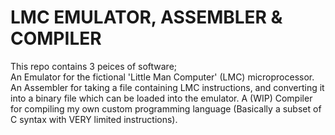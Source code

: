 # LMC EMULATOR, ASSEMBLER & COMPILER
This repo contains 3 peices of software;  
An Emulator for the fictional 'Little Man Computer' (LMC) microprocessor. An Assembler for taking a file containing LMC instructions, and converting it into a binary file which can be loaded into the emulator. A (WIP) Compiler for compiling my own custom programming language (Basically a subset of C syntax with VERY limited instructions).  

